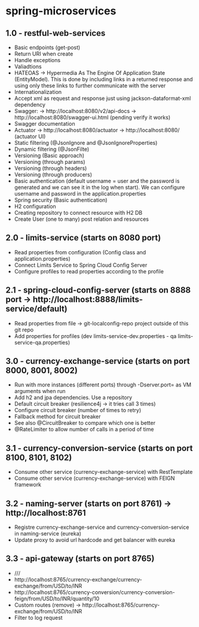 # spring-microservices
## 1.0 - restful-web-services
- Basic endpoints (get-post)
- Return URI when create
- Handle exceptions
- Valiadtions
- HATEOAS -> Hypermedia As The Engine Of Application State (EntityModel). 
This is done by including links in a returned response and using only these links to further communicate with the server
- Internationalization
- Accept xml as request and response just using jackson-dataformat-xml dependency
- Swagger:
-> http://localhost:8080/v2/api-docs 
-> http://localhost:8080/swagger-ui.html (pending verify it works)
- Swagger documentation
- Actuator
-> http://localhost:8080/actuator 
-> http://localhost:8080/  (actuator UI)
- Static filtering (@JsonIgnore and @JsonIgnoreProperties)
- Dynamic filtering (@JsonFilte)
- Versioning (Basic approach)
- Versioning (through params)
- Versioning (through headers)
- Versioning (through producers)
- Basic authentication (default username = user and the password is generated and we can see it in the log when start). We can configure username and password in the application.properties
- Spring security (Basic authentication)
- H2 configuration
- Creating repository to connect resource with H2 DB
- Create User (one to many) post relation and resources

## 2.0 - limits-service (starts on 8080 port)
- Read properties from configuration (Config class and application.properties)
- Connect Limits Service to Spring Cloud Config Server
- Configure profiles to read properties according to the profile

## 2.1 - spring-cloud-config-server (starts on 8888 port -> http://localhost:8888/limits-service/default)
- Read properties from file -> git-localconfig-repo project outside of this git repo
- Add properties for profiles (dev limits-service-dev.properties - qa limits-service-qa.properties)

## 3.0 - currency-exchange-service (starts on port 8000, 8001, 8002)
- Run with more instances (different ports) through -Dserver.port=<port> as VM arguments when run 
- Add h2 and jpa dependencies. Use a repository
- Default circuit breaker (resilience4j -> it tries call 3 times)
- Configure circuit breaker (number of times to retry)
- Fallback method for circuit breaker
- See also @CircuitBreaker to compare which one is better
- @RateLimiter to allow number of calls in a period of time

## 3.1 - currency-conversion-service (starts on port 8100, 8101, 8102)
- Consume other service (currency-exchange-service) with RestTemplate
- Consume other service (currency-exchange-service) with FEIGN framework

## 3.2 - naming-server (starts on port 8761) -> http://localhost:8761
- Registre currency-exchange-service and currency-conversion-service in naming-service (eureka)
- Update proxy to avoid url hardcode and get balancer with eureka

## 3.3 - api-gateway (starts on port 8765)
- <host>//<name-on-eureka	>/<endpoint>
- http://localhost:8765/currency-exchange/currency-exchange/from/USD/to/INR
- http://localhost:8765/currency-conversion/currency-conversion-feign/from/USD/to/INR/quantity/10
- Custom routes (remove<name-on-eureka>) -> http://localhost:8765/currency-exchange/from/USD/to/INR
- Filter to log request